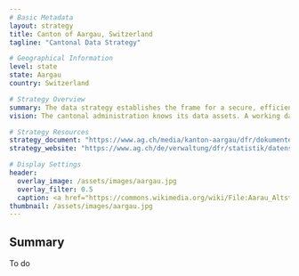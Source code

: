 ```yaml
---
# Basic Metadata
layout: strategy
title: Canton of Aargau, Switzerland
tagline: "Cantonal Data Strategy"

# Geographical Information
level: state
state: Aargau
country: Switzerland

# Strategy Overview
summary: The data strategy establishes the frame for a secure, efficient, and transparent use of cantonal data.
vision: The cantonal administration knows its data assets. A working data governance across all domains governs the handling of data. This ensures security and efficiency and creates the foundation for publishing open government data.

# Strategy Resources
strategy_document: "https://www.ag.ch/media/kanton-aargau/dfr/dokumente/statistik/datenstrategie/datenstrategie-kanton-aargau.pdf"
strategy_website: "https://www.ag.ch/de/verwaltung/dfr/statistik/datenstrategie#NDI5MTEwNg"

# Display Settings
header:
  overlay_image: /assets/images/aargau.jpg
  overlay_filter: 0.5
  caption: <a href="https://commons.wikimedia.org/wiki/File:Aarau_Altstadt_2015-03-12_02.jpg">Lutz Fischer</a>, <a href="https://creativecommons.org/licenses/by-sa/4.0">CC BY-SA 4.0</a>, via Wikimedia Commons
thumbnail: /assets/images/aargau.jpg
---
```


## Summary

To do
